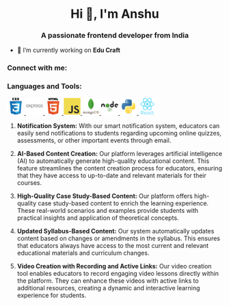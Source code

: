 <h1 align="center">Hi 👋, I'm Anshu</h1>
<h3 align="center">A passionate frontend developer from India</h3>

- 🔭 I’m currently working on **Edu Craft**

<h3 align="left">Connect with me:</h3>
<p align="left">
</p>

<h3 align="left">Languages and Tools:</h3>
<p align="left">
  <a href="https://www.w3schools.com/css/" target="_blank" rel="noreferrer">
    <img src="https://raw.githubusercontent.com/devicons/devicon/master/icons/css3/css3-original-wordmark.svg" alt="css3" width="40" height="40"/>
  </a>
  <a href="https://expressjs.com" target="_blank" rel="noreferrer">
    <img src="https://raw.githubusercontent.com/devicons/devicon/master/icons/express/express-original-wordmark.svg" alt="express" width="40" height="40"/>
  </a>
  <a href="https://www.w3.org/html/" target="_blank" rel="noreferrer">
    <img src="https://raw.githubusercontent.com/devicons/devicon/master/icons/html5/html5-original-wordmark.svg" alt="html5" width="40" height="40"/>
  </a>
  <a href="https://developer.mozilla.org/en-US/docs/Web/JavaScript" target="_blank" rel="noreferrer">
    <img src="https://raw.githubusercontent.com/devicons/devicon/master/icons/javascript/javascript-original.svg" alt="javascript" width="40" height="40"/>
  </a>
  <a href="https://www.mongodb.com/" target="_blank" rel="noreferrer">
    <img src="https://raw.githubusercontent.com/devicons/devicon/master/icons/mongodb/mongodb-original-wordmark.svg" alt="mongodb" width="40" height="40"/>
  </a>
  <a href="https://nodejs.org" target="_blank" rel="noreferrer">
    <img src="https://raw.githubusercontent.com/devicons/devicon/master/icons/nodejs/nodejs-original-wordmark.svg" alt="nodejs" width="40" height="40"/>
  </a>
  <a href="https://www.python.org" target="_blank" rel="noreferrer">
    <img src="https://raw.githubusercontent.com/devicons/devicon/master/icons/python/python-original.svg" alt="python" width="40" height="40"/>
  </a>
  <a href="https://reactjs.org/" target="_blank" rel="noreferrer">
    <img src="https://raw.githubusercontent.com/devicons/devicon/master/icons/react/react-original-wordmark.svg" alt="react" width="40" height="40"/>
  </a>
</p>

1. **Notification System:**
   With our smart notification system, educators can easily send notifications to students regarding upcoming online quizzes, assessments, or other important events through email.

2. **AI-Based Content Creation:**
   Our platform leverages artificial intelligence (AI) to automatically generate high-quality educational content. This feature streamlines the content creation process for educators, ensuring that they have access to up-to-date and relevant materials for their courses.

3. **High-Quality Case Study-Based Content:**
   Our platform offers high-quality case study-based content to enrich the learning experience. These real-world scenarios and examples provide students with practical insights and application of theoretical concepts.

4. **Updated Syllabus-Based Content:**
   Our system automatically updates content based on changes or amendments in the syllabus. This ensures that educators always have access to the most current and relevant educational materials and curriculum changes.

5. **Video Creation with Recording and Active Links:**
   Our video creation tool enables educators to record engaging video lessons directly within the platform. They can enhance these videos with active links to additional resources, creating a dynamic and interactive learning experience for students.



